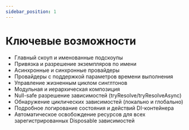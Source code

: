 ```yaml
---
sidebar_position: 1
---
```


# Ключевые возможности

- Главный скоуп и именованные подскоупы
- Привязка и разрешение экземпляров по имени
- Асинхронные и синхронные провайдеры
- Провайдеры с поддержкой параметров времени выполнения
- Управление жизненным циклом синглтонов
- Модульная и иерархическая композиция
- Null-safe разрешение зависимостей (tryResolve/tryResolveAsync)
- Обнаружение циклических зависимостей (локально и глобально)
- Подробное логирование состояния и действий DI-контейнера
- Автоматическое освобождение ресурсов для всех зарегистрированных Disposable зависимостей
